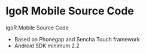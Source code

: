 IgoR Mobile Source Code
==============

IgoR Mobile Source Code

* Based on Phonegap and Sencha Touch framework
* Android SDK minimum 2.2
 
